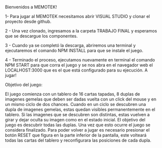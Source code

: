 Bienvenidos a MEMOTEK!

1- Para jugar al MEMOTEK necesitamos abrir VISUAL STUDIO y clonar el proyecto desde github.

2 - Una vez clonado, ingresamos a la carpeta TRABAJO FINAL y esperamos que se descargue los componentes.

3 - Cuando ya se completó la descarga, abriremos una terminal y ejecutaremos el comando NPM INSTALL para que se instale el juego. 

4 - Terminado el proceso, ejecutamos nuevamente en terminal el comando NPM START para que corra el juego y se nos abra en el navegador web el LOCALHOST:3000 que es el que está configurado para su ejecución. A jugar!


Objetivo del juego:

El juego comienza con un tablero de 16 cartas tapadas, 8 duplas de imagenes gemelas que deben ser dadas vuelta con un click del mouse y en un mismo ciclo de dos chances. Cuando en un ciclo se descubren una dupla de imagenes gemelas, estas quedan visibles permanentemente en el tablero. Si las imagenes que se descubren son distintas, estas vuelven a girar y dejar oculta su imagen como en el estado inicial. 
El objetivo del juego es descubrir todas las duplas. Una vez que esto ocurre el juego se considera finalizado. Para poder volver a jugar es necesario presionar el botón RESET que figura en la parte inferior de la pantalla, este volteará todas las cartas del tablero y reconfigurara las posiciones de cada dupla. 
